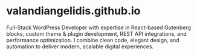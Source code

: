 # valandiangelidis.github.io
Full-Stack WordPress Developer with expertise in React-based Gutenberg blocks, custom theme &amp; plugin development, REST API integrations, and performance optimization. I combine clean code, elegant design, and automation to deliver modern, scalable digital experiences.
